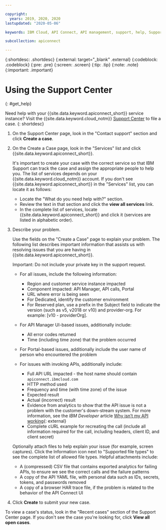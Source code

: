 ```yaml
---

copyright:
  years: 2019, 2020, 2020
lastupdated: "2020-05-06"

keywords: IBM Cloud, API Connect, API management, support, help, Support Center

subcollection: apiconnect

---
```


{:shortdesc: .shortdesc}
{:external: target="_blank" .external}
{:codeblock: .codeblock}
{:pre: .pre}
{:screen: .screen}
{:tip: .tip}
{:note: .note}
{:important: .important}

# Using the Support Center
{: #get_help}

Need help with your {{site.data.keyword.apiconnect_short}} service instance? Visit the {{site.data.keyword.cloud_notm}} [Support Center](https://cloud.ibm.com/unifiedsupport/supportcenter) to file a case. 
{: shortdesc}

1. On the Support Center page, look in the "Contact support" section and click **Create a case**. 

2. On the Create a Case page, look in the "Services" list and click {{site.data.keyword.apiconnect_short}}.

   It's important to create your case with the correct service so that IBM Support can track the case and assign the appropriate people to help you. The list of services depends on your {{site.data.keyword.cloud_notm}} account. If you don't see {{site.data.keyword.apiconnect_short}} in the "Services" list, you can locate it as follows:
   
   - Locate the "What do you need help with?" section.
   - Review the text in that section and click the **view all services** link.
   - In the complete list of services, locate {{site.data.keyword.apiconnect_short}} and click it (services are listed in alphabetic order).

3. Describe your problem.

   Use the fields on the "Create a Case" page to explain your problem. The following list describes important information that assists us with resolving issues that you are having in {{site.data.keyword.apiconnect_short}}.
   
   Important: Do not include your private key in the support request.

   - For all issues, include the following information:

      - Region and customer service instance impacted
      - Component impacted: API Manager, API calls, Portal
      - URL where error is being seen
	  - For Dedicated, identify the customer environment
	  - For Reserved plan, use a prefix in the Subject field to indicate the version (such as v5, v2018 or v10) and provider-org. For example: \[v10 - providerOrg]. 

   - For API Manager UI-based issues, additionally include:

      - All error codes returned
      - Time (including time zone) that the problem occurred

   - For Portal-based issues, additionally include the user name of person who encountered the problem

   - For issues with invoking APIs, additionally include:

      - Full API URL impacted - the host name should contain `apiconnect.ibmcloud.com`
      - HTTP method used
      - Frequency and time (with time zone) of the issue
      - Expected result
      - Actual (incorrect) result
      - Evidence from analytics to show that the API issue is not a problem with the customer's down-stream system. For more information, see the _IBM Developer_ article [Why isn’t my API working](https://developer.ibm.com/apiconnect/why-isnt-my-api-working/){: external}
      - Complete cURL example for recreating the call (include all information required for the call, including headers, client ID, and client secret)

   Optionally attach files to help explain your issue (for example, screen captures). Click the Information icon next to "Supported file types" to see the complete list of allowed file types. Helpful attachments include:
   
   - A (compressed) CSV file that contains exported analytics for failing APIs, to ensure we see the correct calls and the failure patterns
   - A copy of the API YAML file, with personal data such as IDs, secrets, tokens, and passwords removed
   - A copy of a browser HAR trace file, if the problem is related to the behavior of the API Connect UI
    
4. Click **Create** to submit your new case.

To view a case's status, look in the "Recent cases" section of the Support Center page. If you don't see the case you're looking for, click **View all open cases**.
